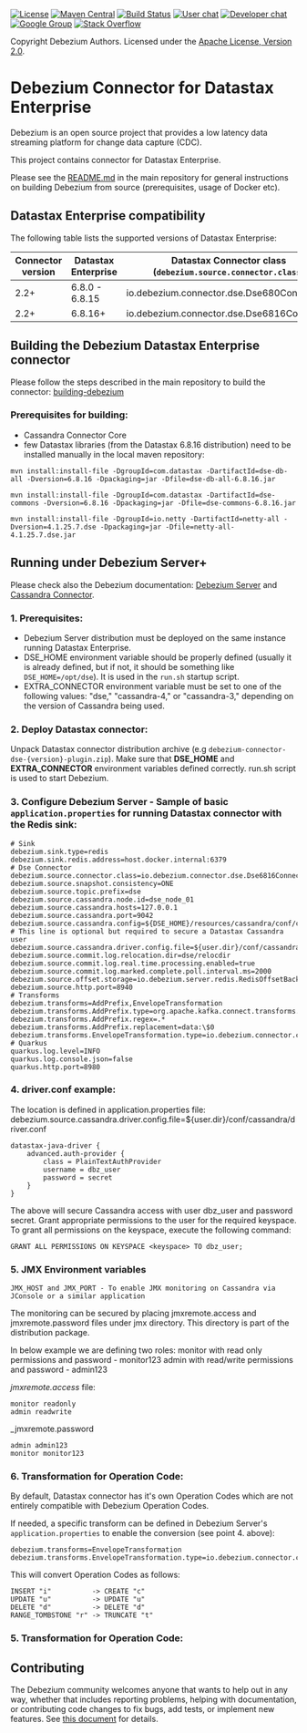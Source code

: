 [![License](http://img.shields.io/:license-apache%202.0-brightgreen.svg)](http://www.apache.org/licenses/LICENSE-2.0.html)
[![Maven Central](https://maven-badges.herokuapp.com/maven-central/io.debezium/debezium-connector-reactor-cassandra/badge.svg)](https://search.maven.org/search?q=debezium%20connector%20cassandra)
[![Build Status](https://github.com/debezium/debezium-connector-cassandra/workflows/Maven%20CI/badge.svg?branch=main)](https://github.com/debezium/debezium-connector-cassandra/actions)
[![User chat](https://img.shields.io/badge/chat-users-brightgreen.svg)](https://gitter.im/debezium/user)
[![Developer chat](https://img.shields.io/badge/chat-devs-brightgreen.svg)](https://gitter.im/debezium/dev)
[![Google Group](https://img.shields.io/:mailing%20list-debezium-brightgreen.svg)](https://groups.google.com/forum/#!forum/debezium)
[![Stack Overflow](http://img.shields.io/:stack%20overflow-debezium-brightgreen.svg)](http://stackoverflow.com/questions/tagged/debezium)

Copyright Debezium Authors.
Licensed under the [Apache License, Version 2.0](http://www.apache.org/licenses/LICENSE-2.0).

# Debezium Connector for Datastax Enterprise

Debezium is an open source project that provides a low latency data streaming platform for change data capture (CDC).

This project contains connector for Datastax Enterprise.

Please see the [README.md](https://github.com/debezium/debezium#building-debezium) in the main repository for general instructions on building Debezium from source (prerequisites, usage of Docker etc).

## Datastax Enterprise compatibility

The following table lists the supported versions of Datastax Enterprise:

| Connector version | Datastax Enterprise | Datastax Connector class (`debezium.source.connector.class`) |
|--|---|---|
| 2.2+ | 6.8.0 - 6.8.15 | io.debezium.connector.dse.Dse680Connector |
| 2.2+ | 6.8.16+ | io.debezium.connector.dse.Dse6816Connector |

## Building the Debezium Datastax Enterprise connector

Please follow the steps described in the main repository to build the connector: [building-debezium](https://github.com/debezium/debezium#building-debezium)

### Prerequisites for building:
- Cassandra Connector Core
- few Datastax libraries (from the Datastax 6.8.16 distribution) need to be installed manually in the local maven repository:
```
mvn install:install-file -DgroupId=com.datastax -DartifactId=dse-db-all -Dversion=6.8.16 -Dpackaging=jar -Dfile=dse-db-all-6.8.16.jar

mvn install:install-file -DgroupId=com.datastax -DartifactId=dse-commons -Dversion=6.8.16 -Dpackaging=jar -Dfile=dse-commons-6.8.16.jar

mvn install:install-file -DgroupId=io.netty -DartifactId=netty-all -Dversion=4.1.25.7.dse -Dpackaging=jar -Dfile=netty-all-4.1.25.7.dse.jar
```

## Running under Debezium Server+

Please check also the Debezium documentation: [Debezium Server](https://debezium.io/documentation/reference/stable/operations/debezium-server.html) and [Cassandra Connector](https://debezium.io/documentation/reference/stable/operations/debezium-server.html#_cassandra_connector).

### 1. Prerequisites:

- Debezium Server distribution must be deployed on the same instance running Datastax Enterprise.
- DSE_HOME environment variable should be properly defined (usually it is already defined, but if not, it should be something like `DSE_HOME=/opt/dse`). It is used in the `run.sh` startup script.
- EXTRA_CONNECTOR environment variable must be set to one of the following values: "dse," "cassandra-4," or "cassandra-3," depending on the version of Cassandra being used.

### 2. Deploy Datastax connector:

Unpack Datastax connector distribution archive (e.g `debezium-connector-dse-{version}-plugin.zip`).
Make sure that **DSE_HOME** and **EXTRA_CONNECTOR** environment variables defined correctly.
run.sh script is used to start Debezium.

### 3. Configure Debezium Server - Sample of basic `application.properties` for running Datastax connector with the Redis sink:

```
# Sink
debezium.sink.type=redis
debezium.sink.redis.address=host.docker.internal:6379
# Dse Connector
debezium.source.connector.class=io.debezium.connector.dse.Dse6816Connector
debezium.source.snapshot.consistency=ONE
debezium.source.topic.prefix=dse
debezium.source.cassandra.node.id=dse_node_01
debezium.source.cassandra.hosts=127.0.0.1
debezium.source.cassandra.port=9042
debezium.source.cassandra.config=${DSE_HOME}/resources/cassandra/conf/cassandra.yaml
# This line is optional but required to secure a Datastax Cassandra user
debezium.source.cassandra.driver.config.file=${user.dir}/conf/cassandra/driver.conf
debezium.source.commit.log.relocation.dir=dse/relocdir
debezium.source.commit.log.real.time.processing.enabled=true
debezium.source.commit.log.marked.complete.poll.interval.ms=2000
debezium.source.offset.storage=io.debezium.server.redis.RedisOffsetBackingStore
debezium.source.http.port=8940
# Transforms
debezium.transforms=AddPrefix,EnvelopeTransformation
debezium.transforms.AddPrefix.type=org.apache.kafka.connect.transforms.RegexRouter
debezium.transforms.AddPrefix.regex=.*
debezium.transforms.AddPrefix.replacement=data:\$0
debezium.transforms.EnvelopeTransformation.type=io.debezium.connector.cassandra.transforms.EnvelopeTransformation
# Quarkus
quarkus.log.level=INFO
quarkus.log.console.json=false
quarkus.http.port=8980
```
### 4. driver.conf example:
The location is defined in application.properties file:
debezium.source.cassandra.driver.config.file=${user.dir}/conf/cassandra/driver.conf
```
datastax-java-driver {
    advanced.auth-provider {
        class = PlainTextAuthProvider
        username = dbz_user
        password = secret
    }
}
```
The above will secure Cassandra access with user dbz_user and password secret.
Grant appropriate permissions to the user for the required keyspace. 
To grant all permissions on the keyspace, execute the following command:
```
GRANT ALL PERMISSIONS ON KEYSPACE <keyspace> TO dbz_user;
```

### 5. JMX Environment variables
```
JMX_HOST and JMX_PORT - To enable JMX monitoring on Cassandra via JConsole or a similar application
```
The monitoring can be secured by placing jmxremote.access and jmxremote.password files under jmx directory.
This directory is part of the distribution package.

In below example we are defining two roles: 
    monitor with read only permissions and password - monitor123
    admin with read/write permissions and password - admin123

_jmxremote.access_ file:
```
monitor readonly
admin readwrite
```

_jmxremote.password
```
admin admin123
monitor monitor123
```

### 6. Transformation for Operation Code:

By default, Datastax connector has it's own Operation Codes which are not entirely compatible with Debezium Operation Codes.

If needed, a specific transform can be defined in Debezium Server's `application.properties` to enable the conversion (see point 4. above):
```
debezium.transforms=EnvelopeTransformation
debezium.transforms.EnvelopeTransformation.type=io.debezium.connector.cassandra.transforms.EnvelopeTransformation
```

This will convert Operation Codes as follows:
```
INSERT "i"          -> CREATE "c"
UPDATE "u"          -> UPDATE "u"
DELETE "d"          -> DELETE "d"
RANGE_TOMBSTONE "r" -> TRUNCATE "t"
```

### 5. Transformation for Operation Code:
## Contributing

The Debezium community welcomes anyone that wants to help out in any way, whether that includes reporting problems, helping with documentation, or contributing code changes to fix bugs, add tests, or implement new features. See [this document](https://github.com/debezium/debezium/blob/master/CONTRIBUTE.md) for details.
